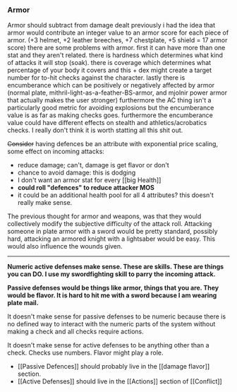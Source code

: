 ### Armor
Armor should subtract from damage dealt
previously i had the idea that armor would contribute an integer value to an armor score for each piece of armor. (+3 helmet, +2 leather breeches, +7 chestplate, +5 shield = 17 armor score)
there are some problems with armor. first it can have more than one stat and they aren't related. there is hardness which determines what kind of attacks it will stop (soak). there is coverage which determines what percentage of your body it covers and this + dex might create a target number for to-hit checks against the character. lastly there is encumberance which can be positively or negatively affected by armor (normal plate, mithril-light-as-a-feather-BS-armor, and mjolnir power armor that actually makes the user stronger)
furthermore the AC thing isn't a particularly good metric for avoiding explosions but the encumberance value is as far as making checks goes. furthermore the encumberance value could have different effects on stealth and athletics/acrobatics checks. I really don't think it is worth statting all this shit out.

~~Consider~~ having defences be an attribute with exponential price scaling, some effect on incoming attacks:
- reduce damage; can't, damage is get flavor or don't
- chance to avoid damage: this is dodging
- I don't want an armor stat for every [[big Health]]
- **could roll "defences" to reduce attacker MOS**
- it could be an additional health pool for all 4 attributes? this doesn't really make sense.

The previous thought for armor and weapons, was that they would collectively modify the subjective difficulty of the attack roll. Attacking someone in plate armor with a sword would be pretty standard, possibly hard, attacking an armored knight with a lightsaber would be easy. This would also influence the wounds given.

---

**Numeric active defenses make sense. These are skills. These are things you can DO. I use my swordfighting skill to parry the incoming attack.**

**Passive defenses would be things like armor, things that you are. They would be flavor. It is hard to hit me with a sword because I am wearing plate mail.**

It doesn't make sense for passive defenses to be numeric because there is no defined way to interact with the numeric parts of the system without making a check and all checks require actions.

It doesn't make sense for active defenses to be anything other than a check. Checks use numbers. Flavor might play a role.

- [[Passive Defences]] should probably live in the [[damage flavor]] section.
- [[Active Defenses]] should live in the [[Actions]] section of [[Conflict]]